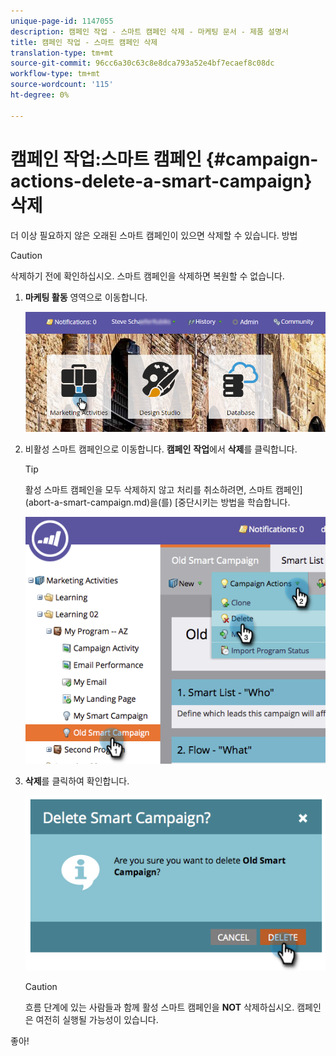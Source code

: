 ```yaml
---
unique-page-id: 1147055
description: 캠페인 작업 - 스마트 캠페인 삭제 - 마케팅 문서 - 제품 설명서
title: 캠페인 작업 - 스마트 캠페인 삭제
translation-type: tm+mt
source-git-commit: 96cc6a30c63c8e8dca793a52e4bf7ecaef8c08dc
workflow-type: tm+mt
source-wordcount: '115'
ht-degree: 0%

---
```



# 캠페인 작업:스마트 캠페인 {#campaign-actions-delete-a-smart-campaign} 삭제

더 이상 필요하지 않은 오래된 스마트 캠페인이 있으면 삭제할 수 있습니다. 방법

>[!CAUTION]
>
>삭제하기 전에 확인하십시오. 스마트 캠페인을 삭제하면 복원할 수 없습니다.

1. **마케팅 활동** 영역으로 이동합니다.

   ![](assets/login-marketing-activities-1.png)

1. 비활성 스마트 캠페인으로 이동합니다. **캠페인** **작업**&#x200B;에서 **삭제**&#x200B;를 클릭합니다.

   >[!TIP]
   >
   >활성 스마트 캠페인을 모두 삭제하지 않고 처리를 취소하려면, 스마트 캠페인](abort-a-smart-campaign.md)을(를) [중단시키는 방법을 학습합니다.

   ![](assets/image2014-9-22-16-3a41-3a55.png)

1. **삭제**&#x200B;를 클릭하여 확인합니다.

   ![](assets/image2014-9-22-16-3a41-3a59.png)

   >[!CAUTION]
   >
   >흐름 단계에 있는 사람들과 함께 활성 스마트 캠페인을 **NOT** 삭제하십시오. 캠페인은 여전히 실행될 가능성이 있습니다.

좋아!